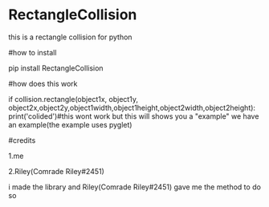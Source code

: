 # RectangleCollision
this is a rectangle collision for python

#how to install

pip install RectangleCollision

#how does this work

if collision.rectangle(object1x, object1y, object2x,object2y,object1width,object1height,object2width,object2height):
 print('colided')#this wont work but this will shows you a "example" we have an example(the example uses pyglet)
 
 #credits
 
 1.me

 2.Riley(Comrade Riley#2451)
 
 i made the library and Riley(Comrade Riley#2451) gave me the method to do so
